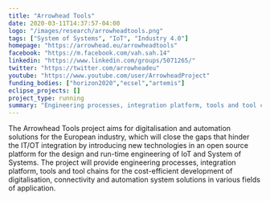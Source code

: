 ```yaml
---
title: "Arrowhead Tools"
date: 2020-03-11T14:37:57-04:00
logo: "/images/research/arrowheadtools.png"
tags: ["System of Systems", "IoT", "Industry 4.0"]
homepage: "https://arrowhead.eu/arrowheadtools"
facebook: "https://m.facebook.com/vah.sah.14"
linkedin: "https://www.linkedin.com/groups/5071265/"
twitter: "https://twitter.com/arrowheadeu"
youtube: "https://www.youtube.com/user/ArrowheadProject"
funding_bodies: ["horizon2020","ecsel","artemis"]
eclipse_projects: []
project_type: running
summary: "Engineering processes, integration platform, tools and tool chains for the cost-efficient development of digitalisation, connectivity and automation system solutions."
---
```

The Arrowhead Tools project aims for digitalisation and automation solutions for the European industry, which will close the gaps that hinder the IT/OT integration by introducing new technologies in an open source platform for the design and run-time engineering of IoT and System of Systems. The project will provide engineering processes, integration platform, tools and tool chains for the cost-efficient development of digitalisation, connectivity and automation system solutions in various fields of application.